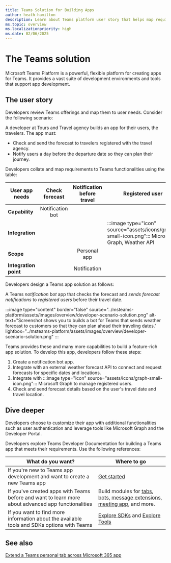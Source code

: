 ```yaml
---
title: Teams Solution for Building Apps
author: heath-hamilton
description: Learn about Teams platform user story that helps map requirements to app functionalities to create app, development environments, tools required, and customization.
ms.topic: overview
ms.localizationpriority: high
ms.date: 02/06/2025
---
```

# The Teams solution

Microsoft Teams Platform is a powerful, flexible platform for creating apps for Teams. It provides a vast suite of development environments and tools that support app development.

## The user story

Developers review Teams offerings and map them to user needs. Consider the following scenario:

A developer at Tours and Travel agency builds an app for their users, the travelers. The app must:

- Check and send the forecast to travelers registered with the travel agency.
- Notify users a day before the departure date so they can plan their journey.

Developers collate and map requirements to Teams functionalities using the table:

| User app needs         | Check forecast                                               | Notification before travel                   | Registered user                                                                      |
| ---------------------- | :-----------------------------------------------------------:| :--------------------------------------------: | ------------------------------------------------------------------------------------ |
| **Capability**         | Notification bot                                             |                                              |                                                                                      |
| **Integration**        |                                                              |                                              | :::image type="icon" source="assets/icons/graph-small-icon.png"::: Microsoft Graph, Weather API |
| **Scope**              |                                                              | Personal app                                 |                                                                                      |
| **Integration point**  |                                                              | Notification                                 |                                                                                      |

Developers design a Teams app solution as follows:

A Teams *notification bot* app that checks the forecast and *sends forecast notifications* to *registered users* before their travel date.

:::image type="content" border="false" source="../msteams-platform/assets/images/overview/developer-scenario-solution.png" alt-text="Screenshot shows you to builds a bot for Teams that sends weather forecast to customers so that they can plan ahead their traveling dates." lightbox="../msteams-platform/assets/images/overview/developer-scenario-solution.png" :::

Teams provides these and many more capabilities to build a feature-rich app solution. To develop this app, developers follow these steps:

1. Create a notification bot app.
2. Integrate with an external weather forecast API to connect and request forecasts for specific dates and locations.
3. Integrate with :::image type="icon" source="assets/icons/graph-small-icon.png"::: Microsoft Graph to manage registered users.
4. Check and send forecast details based on the user's travel date and travel location.

## Dive deeper

Developers choose to customize their app with additional functionalities such as user authentication and leverage tools like Microsoft Graph and the Developer Portal.

Developers explore Teams Developer Documentation for building a Teams app that meets their requirements. Use the following references:

| What do you want?                                                                                             | Where to go                                                                                                          |
| ------------------------------------------------------------------------------------------------------------- | -------------------------------------------------------------------------------------------------------------------- |
| If you're new to Teams app development and want to create a new Teams app                                     | [Get started](get-started/get-started-overview.md)                                                                     |
| If you've created apps with Teams before and want to learn more about advanced app functionalities             | Build modules for [tabs](tabs/what-are-tabs.md), [bots](bots/what-are-bots.md), [message extensions](messaging-extensions/what-are-messaging-extensions.md), [meeting app](apps-in-teams-meetings/teams-apps-in-meetings.md), and more. |
| If you want to find more information about the available tools and SDKs options with Teams                       | [Explore SDKs](get-started/tool-options-and-code-samples.md#explore-sdks) and [Explore Tools](get-started/tool-options-and-code-samples.md#explore-tools) |

## See also

[Extend a Teams personal tab across Microsoft 365 app](m365-apps/extend-m365-teams-personal-tab.md)